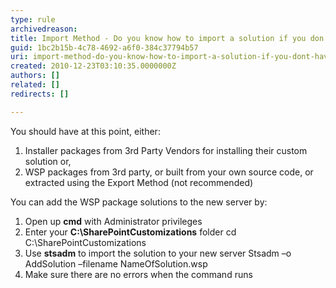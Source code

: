 ```yaml
---
type: rule
archivedreason: 
title: Import Method - Do you know how to import a solution if you don’t have the original installer? (optional)
guid: 1bc2b15b-4c78-4692-a6f0-384c37794b57
uri: import-method-do-you-know-how-to-import-a-solution-if-you-dont-have-the-original-installer-optional
created: 2010-12-23T03:10:35.0000000Z
authors: []
related: []
redirects: []

---
```


You should have at this point, either:

 1. Installer packages from 3rd Party Vendors for installing their custom solution or,
 2. WSP packages from 3rd party, or built from your own source code, or extracted using the Export Method (not recommended)

 You can add the WSP package solutions to the new server by: 
1. Open up  **cmd** with Administrator privileges
2. Enter your  **C:\SharePointCustomizations** folder
cd C:\SharePointCustomizations
3. Use  **stsadm** to import the solution to your new server
Stsadm –o AddSolution –filename NameOfSolution.wsp
4. Make sure there are no errors when the command runs


<!--endintro-->
